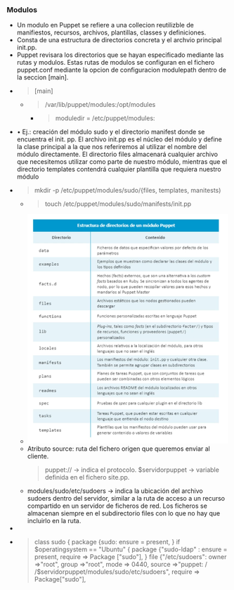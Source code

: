 ### Modulos
- Un modulo en Puppet se refiere a una collecion reutilizble de manifiestos, recursos, archivos, plantillas, classes y definiciones.
- Consta de una estructura de directorios concreta y el archvio principal init.pp.
- Puppet revisara los directorios que se hayan especificado mediante las rutas y modulos. Estas rutas de modulos se configuran en el fichero puppet.conf mediante la opcion de configuracion modulepath dentro de la seccion [main].
- > [main]
	- > /var/lib/puppet/modules:/opt/modules
		- > moduledir = /etc/puppet/modules:
- • Ej.: creación del módulo sudo y el directorio manifest donde se encuentra el init. pp.
  El archivo init.pp es el núcleo del módulo y define la clase principal a la que nos
  referiremos al utilizar el nombre del módulo directamente. El directorio files almacenará
  cualquier archivo que necesitemos utilizar como parte de nuestro módulo, mientras que el
  directorio templates contendrá cualquier plantilla que requiera nuestro módulo
- > mkdir -p /etc/puppet/modules/sudo/{files, templates, manitests)
	- > touch /etc/puppet/modules/sudo/manifests/init.pp
	- ![ScreenShot Tool -20240617210818.png](../assets/ScreenShot_Tool_-20240617210818_1718672922882_0.png)
	- Atributo source: ruta del fichero origen que queremos
	  enviar al cliente.
	  >  puppet:// → indica el protocolo.
	  > $servidorpuppet → variable definida en el fichero site.pp.
	- modules/sudo/etc/sudoers → indica la ubicación del archivo sudoers dentro del servidor,
	  similar a la ruta de acceso a un recurso compartido en un servidor de ficheros de red. Los
	  ficheros se almacenan siempre en el subdirectorio files con lo que no hay que incluirlo en la ruta.
-
- > class sudo {
  package {sudo:
  ensure = present,
  }
  if $operatingsystem == "Ubuntu" {
  package {"sudo-ldap" :
  ensure = present,
  require => Package ["sudo"],
  }
  file {"/etc/sudoers":
  owner =>"root",
  group =>"root",
  mode => 0440,
  source =>"puppet: / /$servidorpuppet/modules/sudo/etc/sudoers",
  require => Package["sudo"],